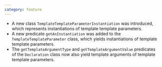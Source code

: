 ```yaml
---
category: feature
---
```

* A new class `TemplateTemplateParameterInstantiation` was introduced, which represents instantiations of template template parameters.
* A new predicate `getAnInstantiation` was added to the `TemplateTemplateParameter` class, which yields instantiations of template template parameters.
* The `getTemplateArgumentType` and `getTemplateArgumentValue` predicates of the `Declaration` class now also yield template arguments of template template parameters.
